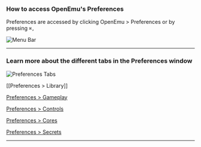 ### How to access OpenEmu's Preferences

Preferences are accessed by clicking OpenEmu > Preferences or by pressing <code>⌘,</code>

![Menu Bar](http://i.imgur.com/F8yHwjh.png)

-----
### Learn more about the different tabs in the Preferences window

![Preferences Tabs](http://i.imgur.com/jOwhkR3.png)

[[Preferences > Library]]

[Preferences > Gameplay](https://github.com/OpenEmu/OpenEmu/wiki/User-guide:-Preferences:-Gameplay)

[Preferences > Controls](https://github.com/OpenEmu/OpenEmu/wiki/User-guide:-Mapping-Controls)

[Preferences > Cores](https://github.com/OpenEmu/OpenEmu/wiki/User-Guide:-Preferences---Cores)

[Preferences > Secrets](https://github.com/OpenEmu/OpenEmu/wiki/User-guide:-Preferences---Secrets)

-----